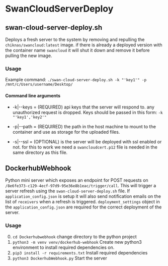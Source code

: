 # SwanCloudServerDeploy

## swan-cloud-server-deploy.sh

Deploys a fresh server to the system by removing and repulling the `chiknas/swancloud:latest` image. if there is already a deployed version with the container name `swancloud` it will shut it down and remove it before pulling the new image.

### Usage

Example command:
`./swan-cloud-server-deploy.sh -k "'key1'" -p /mnt/c/Users/username/Desktop/`

#### Command line arguments

- -k|--keys = (REQUIRED) api keys that the server will respond to. any unauthorized request is dropped. Keys should be passed in this form:
  `-k "'key1','key2'"`

- -p|--path = (REQUIRED) the path in the host machine to mount to the container and use as storage for the uploaded files.

- -s|--ssl = (OPTIONAL) is the server will be deployed with ssl enabled or not. for this to work we need a `swancloudcert.p12` file is needed in the same directory as this file.

## DockerhubWebhook

Python mini server which exposes an endpoint for POST requests on `/8e6fe373-c129-4ecf-97d9-95e36e8b1eac/trigger/call`. This will trigger a server refresh using the `swan-cloud-server-deploy.sh` file. If `application_config.json` is setup it will also send notification emails on the list of `receivers` when a refresh is triggered.
`deployment_settings` object in the `application_config.json` are required for the correct deployment of the server.

### Usage

0.  `cd Dockerhubwebhook` change directory to the python project
1.  `python3 -m venv venv/dockerhub-webhook` Create new python3 environment to install required dependencies on.
2.  `pip3 install -r requirements.txt` Install required dependencies
3.  `python3 DockerhubWebhook.py` Start the server
